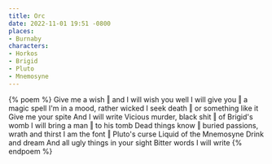 ```yaml
---
title: Orc
date: 2022-11-01 19:51 -0800
places:
- Burnaby
characters:
- Horkos
- Brigid
- Pluto
- Mnemosyne
---
```

{% poem %}
Give me a wish ‖ and I will wish you well
I will give you ‖ a magic spell
I'm in a mood, rather wicked
I seek death ‖ or something like it
Give me your spite
And I will write
Vicious murder, black shit ‖ of Brigid's womb
I will bring a man ‖ to his tomb
Dead things know ‖ buried passions, wrath and thirst
I am the font ‖ Pluto's curse
Liquid of the Mnemosyne
Drink and dream
And all ugly things in your sight
Bitter words I will write
{% endpoem %}
